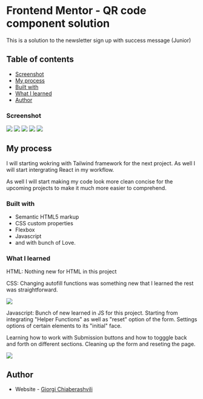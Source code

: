 # Frontend Mentor - QR code component solution

This is a solution to the newsletter sign up with success message (Junior)

## Table of contents

  - [Screenshot](#screenshot)
  - [My process](#my-process)
  - [Built with](#built-with)
  - [What I learned](#what-i-learned)
  - [Author](#author)

### Screenshot

![](/assets/images/Screenshot%202023-11-10%20141541.png)
![](/assets/images/Screenshot%202023-11-10%20141622.png)
![](/assets/images/Screenshot%202023-11-10%20141630.png)
![](/assets/images/Screenshot%202023-11-10%20141657.png)
![](/assets/images/Screenshot%202023-11-10%20141705.png)

## My process

I will starting wokring with Tailwind framework for the next project. As well I will start intergrating React in my workflow.

As well I will start making my code look more clean concise for the upcoming projects to make it much more easier to comprehend.

### Built with

- Semantic HTML5 markup
- CSS custom properties
- Flexbox 
- Javascript
- and with bunch of Love.

### What I learned

HTML: Nothing new for HTML in this project

CSS: Changing autofill functions was something new that I learned the rest was straightforward.

![](/assets/images/Screenshot%202023-11-10%20143337.png)

Javascript: Bunch of new learned in JS for this project. Starting from integrating "Helper Functions" as well as "reset" option of the form. Settings options of certain elements to its "initial" face.

Learning how to work with Submission buttons and how to togggle back and forth on different sections. Cleaning up the form and reseting the page.

![](/)


## Author

- Website - [Giorgi Chiaberashvili](https://giorgichiaberashvili.github.io/)


